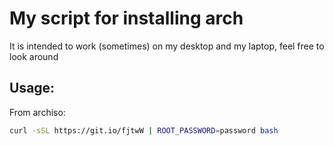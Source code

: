 # My script for installing arch

It is intended to work (sometimes) on my desktop and my laptop, feel free to look around

## Usage:

From archiso:

```sh
curl -sSL https://git.io/fjtwW | ROOT_PASSWORD=password bash
```
